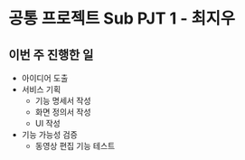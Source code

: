 # 공통 프로젝트 Sub PJT 1 - 최지우

<!-- 필수 항목 -->

## 이번 주 진행한 일

- 아이디어 도출
- 서비스 기획
  - 기능 명세서 작성
  - 화면 정의서 작성
  - UI 작성
- 기능 가능성 검증
  - 동영상 편집 기능 테스트
